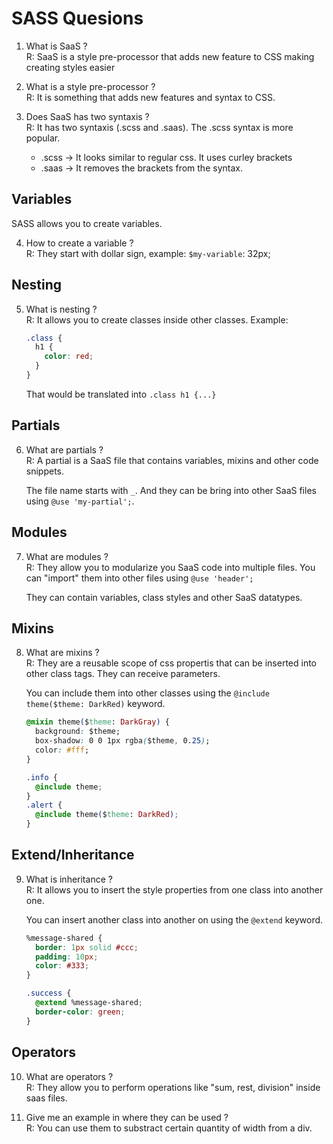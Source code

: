 # SASS Quesions

1. What is SaaS ?  
   R: SaaS is a style pre-processor that adds new feature to CSS making creating styles easier

2. What is a style pre-processor ?  
   R: It is something that adds new features and syntax to CSS.

3. Does SaaS has two syntaxis ?  
   R: It has two syntaxis (.scss and .saas). The .scss syntax is more popular.

   - .scss -> It looks similar to regular css. It uses curley brackets
   - .saas -> It removes the brackets from the syntax.

## Variables

SASS allows you to create variables.

4. How to create a variable ?  
   R: They start with dollar sign, example: `$my-variable`: 32px;

## Nesting

5. What is nesting ?  
   R: It allows you to create classes inside other classes. Example:

   ```css
   .class {
     h1 {
       color: red;
     }
   }
   ```

   That would be translated into `.class h1 {...}`

## Partials

6. What are partials ?  
   R: A partial is a SaaS file that contains variables, mixins and other code snippets.

   The file name starts with `_`. And they can be bring into other SaaS files using `@use 'my-partial';`.

## Modules

7. What are modules ?  
   R: They allow you to modularize you SaaS code into multiple files. You can "import" them into other files using `@use 'header';`

   They can contain variables, class styles and other SaaS datatypes.

## Mixins

8. What are mixins ?  
   R: They are a reusable scope of css propertis that can be inserted into other class tags. They can receive parameters.

   You can include them into other classes using the `@include theme($theme: DarkRed)` keyword.

   ```css
   @mixin theme($theme: DarkGray) {
     background: $theme;
     box-shadow: 0 0 1px rgba($theme, 0.25);
     color: #fff;
   }

   .info {
     @include theme;
   }
   .alert {
     @include theme($theme: DarkRed);
   }
   ```

## Extend/Inheritance

9. What is inheritance ?  
   R: It allows you to insert the style properties from one class into another one.

   You can insert another class into another on using the `@extend` keyword.

   ```css
   %message-shared {
     border: 1px solid #ccc;
     padding: 10px;
     color: #333;
   }

   .success {
     @extend %message-shared;
     border-color: green;
   }
   ```

## Operators

10. What are operators ?  
    R: They allow you to perform operations like "sum, rest, division" inside saas files.

11. Give me an example in where they can be used ?  
    R: You can use them to substract certain quantity of width from a div.
